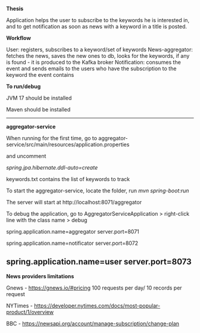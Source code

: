**Thesis**

Application helps the user to subscribe to the keywords he is interested in, and to get notification as soon as news with a keyword in a title is posted.


**Workflow**

User: registers, subscribes to a keyword/set of keywords
News-aggregator: fetches the news, saves the new ones to db, looks for the keywords, if any is found - it is produced to the Kafka broker
Notification: consumes the event and sends emails to the users who have the subscription to the keyword the event contains

**To run/debug**

JVM 17 should be installed 

Maven should be installed

--------
**aggregator-service**

When running for the first time, go to 
aggregator-service/src/main/resources/application.properties

and uncomment 

_spring.jpa.hibernate.ddl-auto=create_

keywords.txt contains the list of keywords to track

To start the aggregator-service, locate the folder, run 
_mvn spring-boot:run_

The server will start at http://localhost:8071/aggregator

To debug the application, go to AggregatorServiceApplication > right-click line with the class name > debug

spring.application.name=aggregator
server.port=8071

spring.application.name=notificator
server.port=8072

spring.application.name=user
server.port=8073
----------

**News providers limitations**

Gnews - https://gnews.io/#pricing 100 requests per day/ 10 records per request

NYTimes - https://developer.nytimes.com/docs/most-popular-product/1/overview

BBC - https://newsapi.org/account/manage-subscription/change-plan



